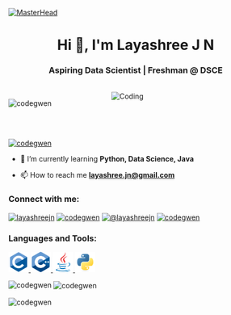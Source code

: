 [![MasterHead](https://user-images.githubusercontent.com/74038190/225813708-98b745f2-7d22-48cf-9150-083f1b00d6c9.gif)](https://rishavchanda.io)
<h1 align="center">Hi 👋, I'm Layashree J N</h1>
<h3 align="center">Aspiring Data Scientist | Freshman @ DSCE</h3>
<br>
<img align="right" alt="Coding" width="300" src="https://user-images.githubusercontent.com/74038190/236119160-976a0405-caa7-470c-9356-16d43402ea0a.gif">



<p align="left"> <img src="https://komarev.com/ghpvc/?username=codegwen&label=Profile%20views&color=0e75b6&style=flat" alt="codegwen" /> </p>
<br>
<br>
<p align="left"> <a href="https://github.com/ryo-ma/github-profile-trophy"><img src="https://github-profile-trophy.vercel.app/?username=codegwen" alt="codegwen" /></a> </p>

- 🌱 I’m currently learning **Python, Data Science, Java**

- 📫 How to reach me **layashree.jn@gmail.com**

<h3 align="left">Connect with me:</h3>
<p align="left">
<a href="https://linkedin.com/in/layashreejn" target="blank"><img align="center" src="https://raw.githubusercontent.com/rahuldkjain/github-profile-readme-generator/master/src/images/icons/Social/linked-in-alt.svg" alt="layashreejn" height="30" width="40" /></a>
<a href="https://kaggle.com/codegwen" target="blank"><img align="center" src="https://raw.githubusercontent.com/rahuldkjain/github-profile-readme-generator/master/src/images/icons/Social/kaggle.svg" alt="codegwen" height="30" width="40" /></a>
<a href="https://medium.com/@layashreejn" target="blank"><img align="center" src="https://raw.githubusercontent.com/rahuldkjain/github-profile-readme-generator/master/src/images/icons/Social/medium.svg" alt="@layashreejn" height="30" width="40" /></a>
<a href="https://www.leetcode.com/codegwen" target="blank"><img align="center" src="https://raw.githubusercontent.com/rahuldkjain/github-profile-readme-generator/master/src/images/icons/Social/leet-code.svg" alt="codegwen" height="30" width="40" /></a>
</p>

<h3 align="left">Languages and Tools:</h3>
<p align="left"> <a href="https://www.cprogramming.com/" target="_blank" rel="noreferrer"> <img src="https://raw.githubusercontent.com/devicons/devicon/master/icons/c/c-original.svg" alt="c" width="40" height="40"/> </a> <a href="https://www.w3schools.com/cpp/" target="_blank" rel="noreferrer"> <img src="https://raw.githubusercontent.com/devicons/devicon/master/icons/cplusplus/cplusplus-original.svg" alt="cplusplus" width="40" height="40"/> </a> <a href="https://www.java.com" target="_blank" rel="noreferrer"> <img src="https://raw.githubusercontent.com/devicons/devicon/master/icons/java/java-original.svg" alt="java" width="40" height="40"/> </a> <a href="https://www.python.org" target="_blank" rel="noreferrer"> <img src="https://raw.githubusercontent.com/devicons/devicon/master/icons/python/python-original.svg" alt="python" width="40" height="40"/> </a> </p>

<p><img align="left" src="https://github-readme-stats.vercel.app/api/top-langs?username=codegwen&show_icons=true&locale=en&layout=compact" alt="codegwen" /></p>

<p>&nbsp;<img align="center" src="https://github-readme-stats.vercel.app/api?username=codegwen&show_icons=true&locale=en" alt="codegwen" /></p>

<p><img align="center" src="https://github-readme-streak-stats.herokuapp.com/?user=codegwen&" alt="codegwen" /></p>

